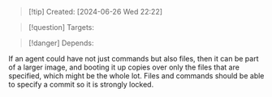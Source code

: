 
>[!tip] Created: [2024-06-26 Wed 22:22]

>[!question] Targets: 

>[!danger] Depends: 

If an agent could have not just commands but also files, then it can be part of a larger image, and booting it up copies over only the files that are specified, which might be the whole lot.
Files and commands should be able to specify a commit so it is strongly locked.